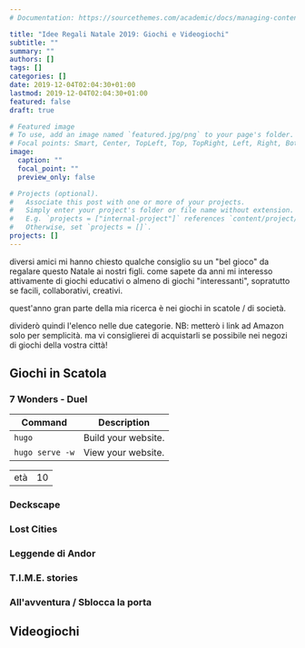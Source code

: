 ```yaml
---
# Documentation: https://sourcethemes.com/academic/docs/managing-content/

title: "Idee Regali Natale 2019: Giochi e Videogiochi"
subtitle: ""
summary: ""
authors: []
tags: []
categories: []
date: 2019-12-04T02:04:30+01:00
lastmod: 2019-12-04T02:04:30+01:00
featured: false
draft: true

# Featured image
# To use, add an image named `featured.jpg/png` to your page's folder.
# Focal points: Smart, Center, TopLeft, Top, TopRight, Left, Right, BottomLeft, Bottom, BottomRight.
image:
  caption: ""
  focal_point: ""
  preview_only: false

# Projects (optional).
#   Associate this post with one or more of your projects.
#   Simply enter your project's folder or file name without extension.
#   E.g. `projects = ["internal-project"]` references `content/project/deep-learning/index.md`.
#   Otherwise, set `projects = []`.
projects: []
---
```


diversi amici mi hanno chiesto qualche consiglio su un "bel gioco" da regalare questo Natale ai nostri figli.
come sapete da anni mi interesso attivamente di giochi educativi o almeno di giochi "interessanti", sopratutto se facili, collaborativi, creativi.

quest'anno gran parte della mia ricerca è nei giochi in scatole / di società.

dividerò quindi l'elenco nelle due categorie.
NB: metterò i link ad Amazon solo per semplicità. ma vi consiglierei di acquistarli se possibile nei negozi di giochi della vostra città!

## Giochi in Scatola


### 7 Wonders - Duel

| Command           | Description                    |
| ------------------| ------------------------------ |
| `hugo`            | Build your website.            |
| `hugo serve -w`   | View your website.             |

|   |   |
|---|---|
| età  | 10  |


### Deckscape

### Lost Cities

### Leggende di Andor

### T.I.M.E. stories

### All'avventura / Sblocca la porta


## Videogiochi

